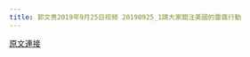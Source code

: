 ```yaml
---
title: 郭文贵2019年9月25日视频 20190925_1請大家關注美國的雷霆行動
---
```


[原文連接](https://gnews.org/ThreadView/53479013)


